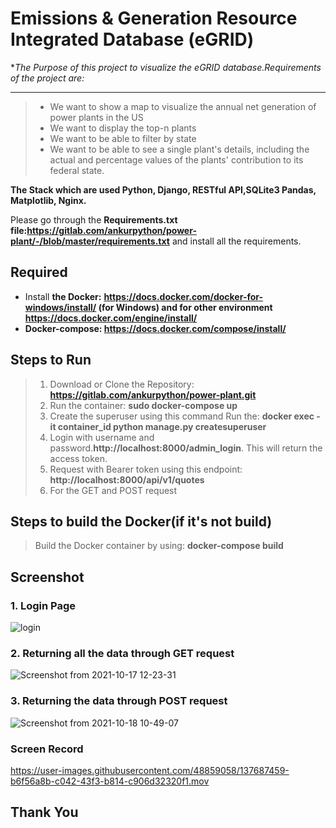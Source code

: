 # Emissions & Generation Resource Integrated Database (eGRID) 

**The Purpose of this project to visualize the eGRID database.*Requirements of the project are:**
***
> - We want to show a map to visualize the annual net generation of power plants in the US
> - We want to display the top-n plants
> - We want to be able to filter by state
> - We want to be able to see a single plant's details, including the actual and percentage values of the plants' contribution to its federal state.


**The Stack which are used Python, Django, RESTful API,SQLite3 Pandas, Matplotlib, Nginx.**

Please go through the **Requirements.txt file:https://gitlab.com/ankurpython/power-plant/-/blob/master/requirements.txt** and install all the requirements.

## Required

* Install **the Docker:** **https://docs.docker.com/docker-for-windows/install/ (for Windows) and for other environment https://docs.docker.com/engine/install/**
* **Docker-compose: https://docs.docker.com/compose/install/**

## Steps to Run 
> 1. Download or Clone the Repository:    **https://gitlab.com/ankurpython/power-plant.git**
> 2. Run the container: **sudo docker-compose up**
> 3. Create the superuser using this command Run the: **docker exec -it container_id python manage.py createsuperuser**
> 4. Login with username and password.**http://localhost:8000/admin_login**. This will return the access token.
> 5. Request with Bearer token using this endpoint: **http://localhost:8000/api/v1/quotes**
> 6. For the GET and POST request 

## Steps to build the Docker(if it's not build)
>  Build the Docker container by using:   **docker-compose build**

## Screenshot

### 1. **Login Page**

![login](https://user-images.githubusercontent.com/48859058/137621082-f8131c79-652f-4748-8e3b-675e3ec6b46c.png)



### 2. **Returning all the data through GET request**

![Screenshot from 2021-10-17 12-23-31](https://user-images.githubusercontent.com/48859058/137621357-63d1bc26-e300-4e31-9cda-8c17dd44227b.png)


### 3. **Returning the data through POST request**

![Screenshot from 2021-10-18 10-49-07](https://user-images.githubusercontent.com/48859058/137682291-f660860a-f4e0-45f7-a100-8a8188c285a4.png)

### Screen Record 

https://user-images.githubusercontent.com/48859058/137687459-b6f56a8b-c042-43f3-b814-c906d32320f1.mov







## Thank You


